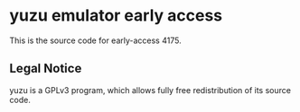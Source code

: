 yuzu emulator early access
=============

This is the source code for early-access 4175.

## Legal Notice

yuzu is a GPLv3 program, which allows fully free redistribution of its source code.